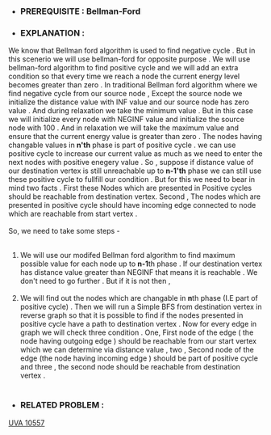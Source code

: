 - ### PREREQUISITE : Bellman-Ford

- ### EXPLANATION :
 We know that Bellman ford algorithm is used to find negative cycle . But in this scenerio we will use bellman-ford for opposite purpose . We will use bellman-ford algorithm to
 find positive cycle and we will add an extra condition so that every time we reach a node the current energy level becomes greater than zero . In traditional Bellman ford algorithm where we find negative cycle from our source node , Except the source node we initialize the distance value with INF value and our source node has zero value . And during relaxation we take the minimum value  . But in this case we will initialize every node with NEGINF value and initialize the source node with 100 . And in relaxation we will take the maximum value and ensure that the current energy value is greater than zero . The nodes having changable values in **n'th** phase is part of positive cycle . we can use positive cycle to increase
our current value as much as we need to enter the next nodes with positive enegery value . So , suppose if distance value of our destination vertex is still unreachable up to **n-1'th** phase we can still use these positive cycle to 
fullfill our condition . But for this we need to bear in mind two facts . First these Nodes which are presented in Positive cycles should be reachable from destination vertex.
Second , The nodes which are presented in positive cycle should have incoming edge connected to node which are reachable from start vertex . <br><br>
So, we need to take some steps - <br><br>
1. We will use our modifed Bellman ford algorithm to find maximum possible value for each node up to **n-1**th phase . If our destination vertex has distance value greater than 
NEGINF that means it is reachable . We don't need to go further . But if it is not then , <br><br>
2. We will find out the nodes which are changable in **n**th phase (I.E part of positive cycle) . Then we will run a Simple BFS from destination vertex in reverse graph so that
it is possible to find if the nodes presented in positive cycle have a path to destination vertex . Now for every edge in graph we will check three condition . One, First node
of the edge ( the node having outgoing edge ) should be reachable from our start vertex which we can determine via distance value  , two , Second node of the edge (the node having incoming edge ) should be part of positive cycle and three , the second node should be reachable from destination vertex . <br><br>
- ### RELATED PROBLEM :
[UVA 10557](https://onlinejudge.org/index.php?option=com_onlinejudge&Itemid=8&category=24&page=show_problem&problem=1498)
